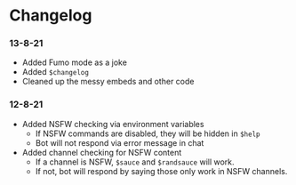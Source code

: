 # Changelog


### 13-8-21
- Added Fumo mode as a joke
- Added `$changelog`
- Cleaned up the messy embeds and other code

### 12-8-21
- Added NSFW checking via environment variables
  - If NSFW commands are disabled, they will be hidden in `$help`
  - Bot will not respond via error message in chat
- Added channel checking for NSFW content
  - If a channel is NSFW, `$sauce` and `$randsauce` will work.
  - If not, bot will respond by saying those only work in NSFW channels.